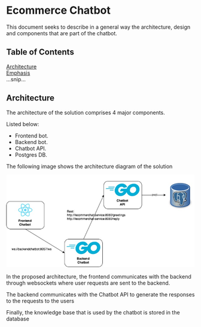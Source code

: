 # Ecommerce Chatbot

This document seeks to describe in a general way the architecture, design and components that are part of the chatbot.

## Table of Contents  
[Architecture](#architecture)  
[Emphasis](#emphasis)  
...snip...    
<a name="architecture"/>
## Architecture
The architecture of the solution comprises 4 major components.

Listed below:

* Frontend bot.
* Backend bot.
* Chatbot API.
* Postgres DB.

The following image shows the architecture diagram of the solution

![alt text](https://github.com/mariomateusg/ecommerce-chatbot/blob/main/Architecture.jpg?raw=true)

In the proposed architecture, the frontend communicates with the backend through websockets where user requests are sent to the backend.

The backend communicates with the Chatbot API to generate the responses to the requests to the users

Finally, the knowledge base that is used by the chatbot is stored in the database
